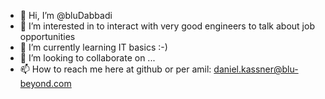 - 👋 Hi, I’m @bluDabbadi
- 👀 I’m interested in to interact with very good engineers to talk about job opportunities
- 🌱 I’m currently learning IT basics :-)
- 💞️ I’m looking to collaborate on ...
- 📫 How to reach me here at github or per amil: daniel.kassner@blu-beyond.com

<!---
bluDabbadi/bluDabbadi is a ✨ special ✨ repository because its `README.md` (this file) appears on your GitHub profile.
You can click the Preview link to take a look at your changes.
--->

